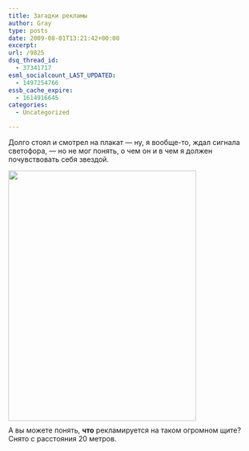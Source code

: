 ```yaml
---
title: Загадки рекламы
author: Gray
type: posts
date: 2009-08-01T13:21:42+00:00
excerpt:
url: /9825
dsq_thread_id:
  - 37341717
esml_socialcount_LAST_UPDATED:
  - 1497254766
essb_cache_expire:
  - 1614916645
categories:
  - Uncategorized

---
```








<p style="clear: both">
  Долго стоял и смотрел на плакат &#8212; ну, я вообще-то, ждал сигнала светофора, &#8212; но не мог понять, о чем он и в чем я должен почувствовать себя звездой.
</p>

<p style="clear: both">
  <img src="https://i2.wp.com/www.searchengines.ru/blog/0_31bc9_e6e0736e_L.jpg?resize=375%2C500" height="500" align="left" width="375" style=" display: inline; float: left; margin: 0 10px 10px 0;" data-recalc-dims="1" /><br style="clear: both" />А вы можете понять, <strong>что</strong> рекламируется на таком огромном щите? Снято с расстояния 20 метров.
</p>

<p style="clear: both">
  <p style="clear: both">